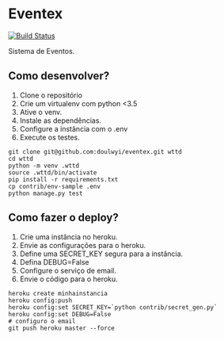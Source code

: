 # Eventex

[![Build Status](https://travis-ci.org/doulwyi/eventex.svg?branch=master)](https://travis-ci.org/doulwyi/eventex)

Sistema de Eventos.

## Como desenvolver?
1. Clone o repositório
2. Crie um virtualenv com python <3.5
3. Ative o venv.
4. Instale as dependências.
5. Configure a instância com o .env
6. Execute os testes.

```console
git clone git@github.com:doulwyi/eventex.git wttd
cd wttd
python -m venv .wttd
source .wttd/bin/activate
pip install -r requirements.txt
cp contrib/env-sample .env
python manage.py test
```



## Como fazer o deploy?

1. Crie uma instância no heroku.
2. Envie as configurações para o heroku.
3. Define uma SECRET_KEY segura para a instância.
4. Defina DEBUG=False
5. Configure o serviço de email.
6. Envie o código para o heroku.

```console
heroku create minhainstancia
heroku config:push
heroku config:set SECRET_KEY=`python contrib/secret_gen.py`
heroku config:set DEBUG=False
# configuro o email
git push heroku master --force

```